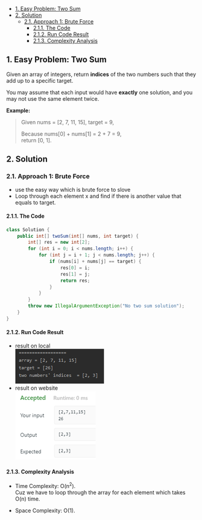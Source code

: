 <!-- TOC -->

- [1. Easy Problem: Two Sum](#1-easy-problem-two-sum)
- [2. Solution](#2-solution)
  - [2.1. Approach 1: Brute Force](#21-approach-1-brute-force)
    - [2.1.1. The Code](#211-the-code)
    - [2.1.2. Run Code Result](#212-run-code-result)
    - [2.1.3. Complexity Analysis](#213-complexity-analysis)

<!-- /TOC -->

## 1. Easy Problem: Two Sum

Given an array of integers, return **indices** of the two numbers such that they add up to a specific target.

You may assume that each input would have **exactly** one solution, and you may not use the same element twice.

**Example:**

>Given nums = [2, 7, 11, 15], target = 9,  
>
>Because nums[0] + nums[1] = 2 + 7 = 9,  
>return [0, 1].

## 2. Solution

### 2.1. Approach 1: Brute Force
- use the easy way which is brute force to slove
- Loop through each element x and find if there is another value that equals to target.

#### 2.1.1. The Code
```java
class Solution {
    public int[] twoSum(int[] nums, int target) {
        int[] res = new int[2];
        for (int i = 0; i < nums.length; i++) {
            for (int j = i + 1; j < nums.length; j++) {
                if (nums[i] + nums[j] == target) {
                    res[0] = i;
                    res[1] = j;
                    return res;
                }
            }
        }
        throw new IllegalArgumentException("No two sum solution");
    }
}
```

#### 2.1.2. Run Code Result
- result on local  
![pic](../99.images/2020-08-25-15-19-23.png)  
- result on website  
![pic](../99.images/2020-08-25-11-36-54.png)

#### 2.1.3. Complexity Analysis
- Time Complexity: O(n<sup>2</sup>).  
  Cuz we have to loop through the array for each element which takes O(n) time.

- Space Complexity: O(1).